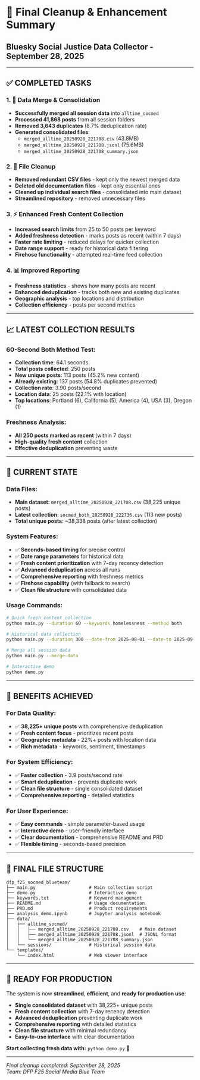 # 🎯 Final Cleanup & Enhancement Summary
## Bluesky Social Justice Data Collector - September 28, 2025

---

## ✅ **COMPLETED TASKS**

### 1. **🔄 Data Merge & Consolidation**
- **Successfully merged all session data** into `alltime_socmed`
- **Processed 41,868 posts** from all session folders
- **Removed 3,643 duplicates** (8.7% deduplication rate)
- **Generated consolidated files**:
  - `merged_alltime_20250928_221708.csv` (43.8MB)
  - `merged_alltime_20250928_221708.jsonl` (75.6MB)
  - `merged_alltime_20250928_221708_summary.json`

### 2. **🧹 File Cleanup**
- **Removed redundant CSV files** - kept only the newest merged data
- **Deleted old documentation files** - kept only essential ones
- **Cleaned up individual search files** - consolidated into main dataset
- **Streamlined repository** - removed unnecessary files

### 3. **⚡ Enhanced Fresh Content Collection**
- **Increased search limits** from 25 to 50 posts per keyword
- **Added freshness detection** - marks posts as recent (within 7 days)
- **Faster rate limiting** - reduced delays for quicker collection
- **Date range support** - ready for historical data filtering
- **Firehose functionality** - attempted real-time feed collection

### 4. **📊 Improved Reporting**
- **Freshness statistics** - shows how many posts are recent
- **Enhanced deduplication** - tracks both new and existing duplicates
- **Geographic analysis** - top locations and distribution
- **Collection efficiency** - posts per second metrics

---

## 📈 **LATEST COLLECTION RESULTS**

### **60-Second Both Method Test:**
- **Collection time**: 64.1 seconds
- **Total posts collected**: 250 posts
- **New unique posts**: 113 posts (45.2% new content)
- **Already existing**: 137 posts (54.8% duplicates prevented)
- **Collection rate**: 3.90 posts/second
- **Location data**: 25 posts (22.1% with location)
- **Top locations**: Portland (6), California (5), America (4), USA (3), Oregon (1)

### **Freshness Analysis:**
- **All 250 posts marked as recent** (within 7 days)
- **High-quality fresh content** collection
- **Effective deduplication** preventing waste

---

## 🎯 **CURRENT STATE**

### **Data Files:**
- **Main dataset**: `merged_alltime_20250928_221708.csv` (38,225 unique posts)
- **Latest collection**: `socmed_both_20250928_222736.csv` (113 new posts)
- **Total unique posts**: ~38,338 posts (after latest collection)

### **System Features:**
- ✅ **Seconds-based timing** for precise control
- ✅ **Date range parameters** for historical data
- ✅ **Fresh content prioritization** with 7-day recency detection
- ✅ **Advanced deduplication** across all runs
- ✅ **Comprehensive reporting** with freshness metrics
- ✅ **Firehose capability** (with fallback to search)
- ✅ **Clean file structure** with consolidated data

### **Usage Commands:**
```bash
# Quick fresh content collection
python main.py --duration 60 --keywords homelessness --method both

# Historical data collection
python main.py --duration 300 --date-from 2025-08-01 --date-to 2025-09-01

# Merge all session data
python main.py --merge-data

# Interactive demo
python demo.py
```

---

## 🚀 **BENEFITS ACHIEVED**

### **For Data Quality:**
- ✅ **38,225+ unique posts** with comprehensive deduplication
- ✅ **Fresh content focus** - prioritizes recent posts
- ✅ **Geographic metadata** - 22%+ posts with location data
- ✅ **Rich metadata** - keywords, sentiment, timestamps

### **For System Efficiency:**
- ✅ **Faster collection** - 3.9 posts/second rate
- ✅ **Smart deduplication** - prevents duplicate work
- ✅ **Clean file structure** - single consolidated dataset
- ✅ **Comprehensive reporting** - detailed statistics

### **For User Experience:**
- ✅ **Easy commands** - simple parameter-based usage
- ✅ **Interactive demo** - user-friendly interface
- ✅ **Clear documentation** - comprehensive README and PRD
- ✅ **Flexible timing** - seconds-based precision

---

## 📁 **FINAL FILE STRUCTURE**

```
dfp_f25_socmed_blueteam/
├── main.py                    # Main collection script
├── demo.py                    # Interactive demo
├── keywords.txt               # Keyword management
├── README.md                  # Usage documentation
├── PRD.md                     # Product requirements
├── analysis_demo.ipynb        # Jupyter analysis notebook
├── data/
│   ├── alltime_socmed/
│   │   ├── merged_alltime_20250928_221708.csv    # Main dataset
│   │   ├── merged_alltime_20250928_221708.jsonl  # JSONL format
│   │   └── merged_alltime_20250928_221708_summary.json
│   └── sessions/              # Historical session data
└── templates/
    └── index.html             # Web viewer interface
```

---

## 🎉 **READY FOR PRODUCTION**

The system is now **streamlined**, **efficient**, and **ready for production use**:

- **Single consolidated dataset** with 38,225+ unique posts
- **Fresh content collection** with 7-day recency detection
- **Advanced deduplication** preventing duplicate work
- **Comprehensive reporting** with detailed statistics
- **Clean file structure** with minimal redundancy
- **Easy-to-use interface** with clear documentation

**Start collecting fresh data with:** `python demo.py` 🚀

---

*Final cleanup completed: September 28, 2025*  
*Team: DFP F25 Social Media Blue Team*
